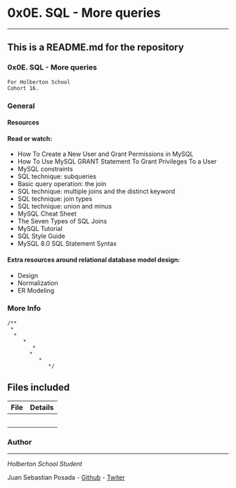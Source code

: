 # 0x0E. SQL - More queries
***
## This is a README.md for the repository
### 0x0E. SQL - More queries
```
For Holberton School
Cohort 16.
```
### General

#### Resources
#### Read or watch:

* How To Create a New User and Grant Permissions in MySQL
* How To Use MySQL GRANT Statement To Grant Privileges To a User
* MySQL constraints
* SQL technique: subqueries
* Basic query operation: the join
* SQL technique: multiple joins and the distinct keyword
* SQL technique: join types
* SQL technique: union and minus
* MySQL Cheat Sheet
* The Seven Types of SQL Joins
* MySQL Tutorial
* SQL Style Guide
* MySQL 8.0 SQL Statement Syntax

#### Extra resources around relational database model design:

* Design
* Normalization
* ER Modeling

### More Info


```
/**
 *
  *
     *
        *
	   *
	      *
	         */

```

## Files included

| File                 | Details                                    |
|--------------------- | ------------------------------------------ |
| [](./a) |	       |
| [](./b) |	       |
| [](./c) |	       |
| [](./)  |	       |
| [](./)  |	       |

### Author
***
*Holberton School Student*

Juan Sebastian Posada  - [Github](https://github.com/Juansepo13) - [Twiter](https://twitter.com/@JuanSeb35904130)
